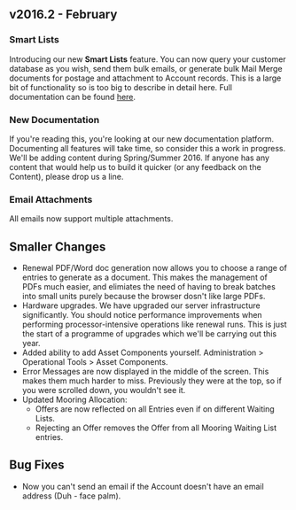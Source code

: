 ﻿
##  v2016.2 - February

### Smart Lists

Introducing our new **Smart Lists** feature.  You can now query your customer database as you wish, send them bulk emails, or generate bulk Mail Merge documents for postage and attachment to Account records.  This is a large bit of functionality so is too big to describe in detail here.  Full documentation can be found [here](/smartLists).

### New Documentation

If you're reading this, you're looking at our new documentation platform.  Documenting all features will take time, so consider this a work in progress.  We'll be adding content during Spring/Summer 2016.  If anyone has any content that would help us to build it quicker (or any feedback on the Content), please drop us a line.

###  Email Attachments

All emails now support multiple attachments.

## Smaller Changes

*  Renewal PDF/Word doc generation now allows you to choose a range of entries to generate as a document.  This makes the management of PDFs much easier, and elimiates the need of having to break batches into small units purely because the browser dosn't like large PDFs.
* Hardware upgrades.  We have upgraded our server infrastructure significantly.  You should notice performance improvements when performing processor-intensive operations like renewal runs.  This is just the start of a programme of upgrades which we'll be carrying out this year.
* Added ability to add Asset Components yourself.  Administration > Operational Tools > Asset Components.
* Error Messages are now displayed in the middle of the screen.  This makes them much harder to miss.  Previously they were at the top, so if you were scrolled down, you wouldn't see it.
* Updated Mooring Allocation:
    *  Offers are now reflected on all Entries even if on different Waiting Lists.
    *  Rejecting an Offer removes the Offer from all Mooring Waiting List entries.


## Bug Fixes
*  Now you can't send an email if the Account doesn't have an email address (Duh - face palm).
